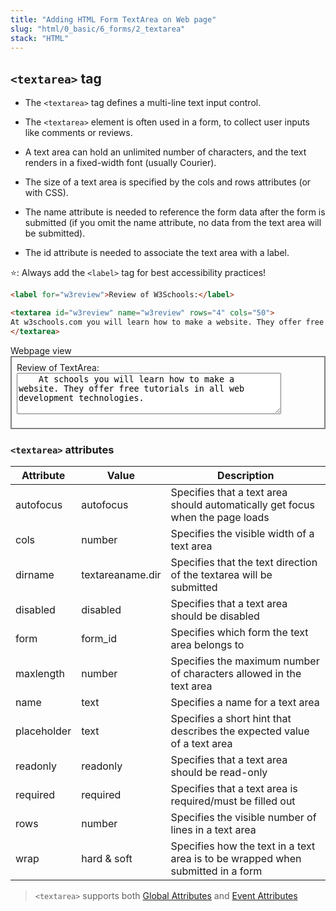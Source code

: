 ```yaml
---
title: "Adding HTML Form TextArea on Web page"
slug: "html/0_basic/6_forms/2_textarea"
stack: "HTML"
---
```


## `<textarea>` tag

- The `<textarea>` tag defines a multi-line text input control.

- The `<textarea>` element is often used in a form, to collect user inputs like comments or reviews.

- A text area can hold an unlimited number of characters, and the text renders in a fixed-width font (usually Courier).

- The size of a text area is specified by the cols and rows attributes (or with CSS).

- The name attribute is needed to reference the form data after the form is submitted (if you omit the name attribute, no data from the text area will be submitted).

- The id attribute is needed to associate the text area with a label.

⭐: Always add the `<label>` tag for best accessibility practices!

```html
<label for="w3review">Review of W3Schools:</label>

<textarea id="w3review" name="w3review" rows="4" cols="50">
At w3schools.com you will learn how to make a website. They offer free tutorials in all web development technologies.
</textarea>
```

  <div>Webpage view</div>
  <div style="border: 2px solid grey; padding:8px">
  <form>
    <label for="w3review">Review of TextArea:</label>
    <textarea id="review" name="review" rows="4" cols="50">
    At schools you will learn how to make a website. They offer free tutorials in all web development technologies.
    </textarea>
  </form>
  </div>

### `<textarea>` attributes

| Attribute   | Value        | Description                                                                     |
| ----------- | ------------ | ------------------------------------------------------------------------------- |
| autofocus   | autofocus    | Specifies that a text area should automatically get focus when the page loads   |
| cols        | number       | Specifies the visible width of a text area                                      |
| dirname     | textareaname.dir |  Specifies that the text direction of the textarea will be submitted        |
| disabled    | disabled     | Specifies that a text area should be disabled                                   |
| form        | form_id      | Specifies which form the text area belongs to                                   |
| maxlength   | number       | Specifies the maximum number of characters allowed in the text area             |
| name        | text         | Specifies a name for a text area                                                |
| placeholder | text         | Specifies a short hint that describes the expected value of a text area         |
| readonly    | readonly     | Specifies that a text area should be read-only                                  |
| required    | required     | Specifies that a text area is required/must be filled out                       |
| rows        | number       | Specifies the visible number of lines in a text area                            |
| wrap        | hard & soft  | Specifies how the text in a text area is to be wrapped when submitted in a form |


> `<textarea>` supports both [Global Attributes](https://www.w3schools.com/tags/ref_standardattributes.asp) and [Event Attributes](https://www.w3schools.com/tags/ref_eventattributes.asp)